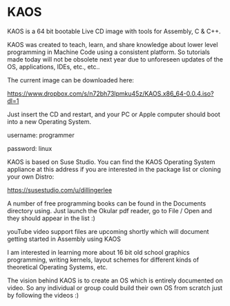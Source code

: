 # KAOS
KAOS is a 64 bit bootable Live CD image with tools for Assembly, C & C++.

KAOS was created to teach, learn, and share knowledge about lower level programming in Machine Code using a consistent platform. 
So tutorials made today will not be obsolete next year due to unforeseen updates of the OS, applications, IDEs, etc., etc..

The current image can be downloaded here:

https://www.dropbox.com/s/n72bh73lpmku45z/KAOS.x86_64-0.0.4.iso?dl=1

Just insert the CD and restart, and your PC or Apple computer should boot into a new Operating System.

username: programmer

password: linux

KAOS is based on Suse Studio. You can find the KAOS Operating System appliance at this address if you are interested in the package list or cloning your own Distro:

https://susestudio.com/u/dillingerlee

A number of free programming books can be found in the Documents directory using. Just launch the Okular pdf reader, go to File / Open and they should appear in the list :)

youTube video support files are upcoming shortly which will document getting started in Assembly using KAOS

I am interested in learning more about 16 bit old school graphics programming, writing kernels, layout schemes for different kinds of theoretical Operating Systems, etc.

The vision behind KAOS is to create an OS which is entirely documented on video. So any individual or group could build their own OS from scratch just by following the videos :)
